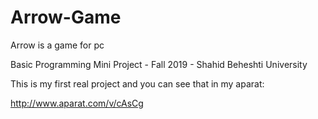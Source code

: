 # Arrow-Game
Arrow is a game for pc

Basic Programming Mini Project - Fall 2019 - Shahid Beheshti University

This is my first real project and you can see that in my aparat:

http://www.aparat.com/v/cAsCg
